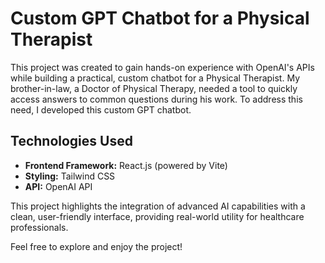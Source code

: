 # Custom GPT Chatbot for a Physical Therapist

This project was created to gain hands-on experience with OpenAI's APIs while building a practical, custom chatbot for a Physical Therapist. My brother-in-law, a Doctor of Physical Therapy, needed a tool to quickly access answers to common questions during his work. To address this need, I developed this custom GPT chatbot.

## Technologies Used
- **Frontend Framework:** React.js (powered by Vite)
- **Styling:** Tailwind CSS
- **API:** OpenAI API

This project highlights the integration of advanced AI capabilities with a clean, user-friendly interface, providing real-world utility for healthcare professionals.

Feel free to explore and enjoy the project!
